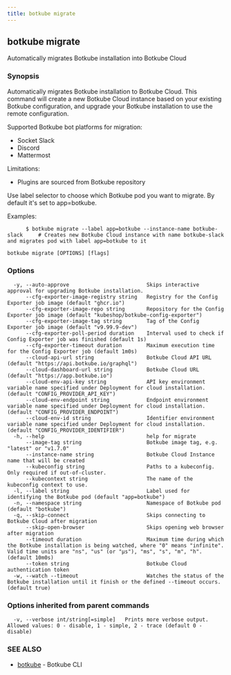 ```yaml
---
title: botkube migrate
---
```


## botkube migrate

Automatically migrates Botkube installation into Botkube Cloud

### Synopsis

Automatically migrates Botkube installation to Botkube Cloud.
This command will create a new Botkube Cloud instance based on your existing Botkube configuration, and upgrade your Botkube installation to use the remote configuration.

Supported Botkube bot platforms for migration:
- Socket Slack
- Discord
- Mattermost

Limitations:
- Plugins are sourced from Botkube repository

Use label selector to choose which Botkube pod you want to migrate. By default it's set to app=botkube.

Examples:

          $ botkube migrate --label app=botkube --instance-name botkube-slack     # Creates new Botkube Cloud instance with name botkube-slack and migrates pod with label app=botkube to it

	

```
botkube migrate [OPTIONS] [flags]
```

### Options

```
  -y, --auto-approve                         Skips interactive approval for upgrading Botkube installation.
      --cfg-exporter-image-registry string   Registry for the Config Exporter job image (default "ghcr.io")
      --cfg-exporter-image-repo string       Repository for the Config Exporter job image (default "kubeshop/botkube-config-exporter")
      --cfg-exporter-image-tag string        Tag of the Config Exporter job image (default "v9.99.9-dev")
      --cfg-exporter-poll-period duration    Interval used to check if Config Exporter job was finished (default 1s)
      --cfg-exporter-timeout duration        Maximum execution time for the Config Exporter job (default 1m0s)
      --cloud-api-url string                 Botkube Cloud API URL (default "https://api.botkube.io/graphql")
      --cloud-dashboard-url string           Botkube Cloud URL (default "https://app.botkube.io")
      --cloud-env-api-key string             API key environment variable name specified under Deployment for cloud installation. (default "CONFIG_PROVIDER_API_KEY")
      --cloud-env-endpoint string            Endpoint environment variable name specified under Deployment for cloud installation. (default "CONFIG_PROVIDER_ENDPOINT")
      --cloud-env-id string                  Identifier environment variable name specified under Deployment for cloud installation. (default "CONFIG_PROVIDER_IDENTIFIER")
  -h, --help                                 help for migrate
      --image-tag string                     Botkube image tag, e.g. "latest" or "v1.7.0"
      --instance-name string                 Botkube Cloud Instance name that will be created
      --kubeconfig string                    Paths to a kubeconfig. Only required if out-of-cluster.
      --kubecontext string                   The name of the kubeconfig context to use.
  -l, --label string                         Label used for identifying the Botkube pod (default "app=botkube")
  -n, --namespace string                     Namespace of Botkube pod (default "botkube")
  -q, --skip-connect                         Skips connecting to Botkube Cloud after migration
      --skip-open-browser                    Skips opening web browser after migration
      --timeout duration                     Maximum time during which the Botkube installation is being watched, where "0" means "infinite". Valid time units are "ns", "us" (or "µs"), "ms", "s", "m", "h". (default 10m0s)
      --token string                         Botkube Cloud authentication token
  -w, --watch --timeout                      Watches the status of the Botkube installation until it finish or the defined --timeout occurs. (default true)
```

### Options inherited from parent commands

```
  -v, --verbose int/string[=simple]   Prints more verbose output. Allowed values: 0 - disable, 1 - simple, 2 - trace (default 0 - disable)
```

### SEE ALSO

* [botkube](botkube.md)	 - Botkube CLI

